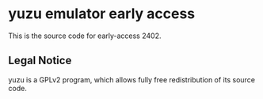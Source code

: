 yuzu emulator early access
=============

This is the source code for early-access 2402.

## Legal Notice

yuzu is a GPLv2 program, which allows fully free redistribution of its source code.
